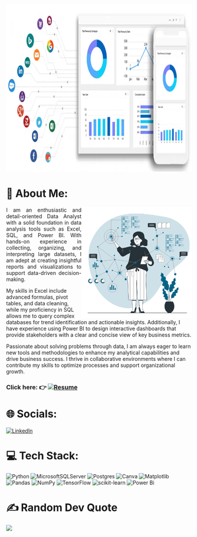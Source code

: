 <img src="2.webp" alt="Demo GIF" width="1300" height = "450"/>

# 💫 About Me:
<img src="3.gif" alt="Demo GIF" width="300" height = "300" align ="right" />

<html><p align = "justify"/> I am an enthusiastic and detail-oriented Data Analyst with a solid foundation in data analysis tools such as Excel, SQL, and Power BI. 
With hands-on experience in collecting, organizing, and interpreting large datasets, I am adept at creating insightful reports and visualizations to support data-driven decision-making. 

My skills in Excel include advanced formulas, pivot tables, and data cleaning, while my proficiency in SQL allows me to query complex databases for trend identification and actionable insights. Additionally, I have experience using Power BI to design interactive dashboards that provide stakeholders with a clear and concise view of key business metrics. 

Passionate about solving problems through data, I am always eager to learn new tools and methodologies to enhance my analytical capabilities and drive business success. I thrive in collaborative environments where I can contribute my skills to optimize processes and support organizational growth.</p></html> 

### Click here: :point_right: [![Resume](https://img.shields.io/badge/Resume-Download-blue)](https://github.com/Revathi-Gangadaran/revathi-gangadaran/raw/main/Revathi_Resume.pdf)

# 🌐 Socials:
[![LinkedIn](https://img.shields.io/badge/LinkedIn-%230077B5.svg?logo=linkedin&logoColor=white)](https://linkedin.com/in/https://linkedin.com/in/https://www.linkedin.com/in/revathi-gangadaran/)  

# 💻 Tech Stack:
![Python](https://img.shields.io/badge/python-3670A0?style=for-the-badge&logo=python&logoColor=ffdd54) ![MicrosoftSQLServer](https://img.shields.io/badge/Microsoft%20SQL%20Server-CC2927?style=for-the-badge&logo=microsoft%20sql%20server&logoColor=white) ![Postgres](https://img.shields.io/badge/postgres-%23316192.svg?style=for-the-badge&logo=postgresql&logoColor=white) ![Canva](https://img.shields.io/badge/Canva-%2300C4CC.svg?style=for-the-badge&logo=Canva&logoColor=white) ![Matplotlib](https://img.shields.io/badge/Matplotlib-%23ffffff.svg?style=for-the-badge&logo=Matplotlib&logoColor=black) ![Pandas](https://img.shields.io/badge/pandas-%23150458.svg?style=for-the-badge&logo=pandas&logoColor=white) ![NumPy](https://img.shields.io/badge/numpy-%23013243.svg?style=for-the-badge&logo=numpy&logoColor=white) ![TensorFlow](https://img.shields.io/badge/TensorFlow-%23FF6F00.svg?style=for-the-badge&logo=TensorFlow&logoColor=white) ![scikit-learn](https://img.shields.io/badge/scikit--learn-%23F7931E.svg?style=for-the-badge&logo=scikit-learn&logoColor=white) ![Power Bi](https://img.shields.io/badge/power_bi-F2C811?style=for-the-badge&logo=powerbi&logoColor=black)

# ✍️ Random Dev Quote
![](https://quotes-github-readme.vercel.app/api?type=horizontal&theme=default)













